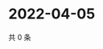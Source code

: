 # 2022-04-05

共 0 条

<!-- BEGIN WEIBO -->
<!-- 最后更新时间 Tue Apr 05 2022 02:16:14 GMT+0800 (China Standard Time) -->

<!-- END WEIBO -->
